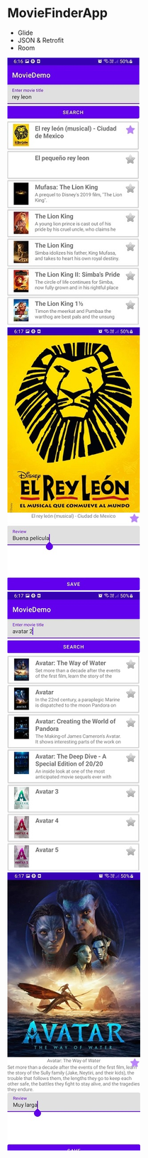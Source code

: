 # MovieFinderApp

- Glide
- JSON & Retrofit
- Room

![](https://github.com/FreddyAguil4r/MovieFinderApp/blob/master/08.jpg)
![](https://github.com/FreddyAguil4r/MovieFinderApp/blob/master/09.jpg)
![](https://github.com/FreddyAguil4r/MovieFinderApp/blob/master/10.jpg)
![](https://github.com/FreddyAguil4r/MovieFinderApp/blob/master/11.jpg)
